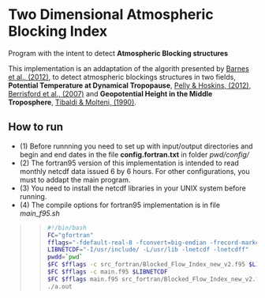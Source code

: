 # Two Dimensional Atmospheric Blocking Index #
 Program with the intent to detect **Atmospheric Blocking structures**

This implementation is an addaptation of the algorith presented by [Barnes et al., (2012)](https://link.springer.com/article/10.1007/s00382-011-1243-6), to detect atmospheric blockings structures in two fields, **Potential Temperature at Dynamical Tropopause**, [Pelly & Hoskins, (2012)](https://journals.ametsoc.org/view/journals/atsc/60/5/1520-0469_2003_060_0743_anpob_2.0.co_2.xml), [Berrisford et al., (2007)](https://journals.ametsoc.org/view/journals/atsc/64/8/jas3984.1.xml) and **Geopotential Height in the Middle Troposphere**, [Tibaldi & Molteni, (1990)](https://onlinelibrary.wiley.com/doi/abs/10.1034/j.1600-0870.1990.t01-2-00003.x).

## How to run ##

* (1) Before runnning you need to set up with input/output directories and begin and end dates in the file **config.fortran.txt** in folder *pwd/config/*  
* (2) The fortran95 version of this implementation is intended to read monthly netcdf data issued 6 by 6 hours. For other configurations, you must to addapt the main program.
* (3) You need to install the netcdf libraries in your UNIX system before running. 
* (4) The compile options for fortran95 implementation is in file *main_f95.sh*
>> ```bash
>> #!/bin/bash
>>FC="gfortran"
>>fflags="-fdefault-real-8 -fconvert=big-endian -frecord-marker=4 -w  -O3"
>>LIBNETCDF="-I/usr/include/ -L/usr/lib -lnetcdf -lnetcdff"
>>pwdd=`pwd`
>>$FC $fflags -c src_fortran/Blocked_Flow_Index_new_v2.f95 $LIBNETCDF
>>$FC $fflags -c main.f95 $LIBNETCDF
>>$FC $fflags main.f95 src_fortran/Blocked_Flow_Index_new_v2.f95 -o a.out $LIBNETCDF -I/$pwdd/src_fortran/
>>./a.out
>>```

